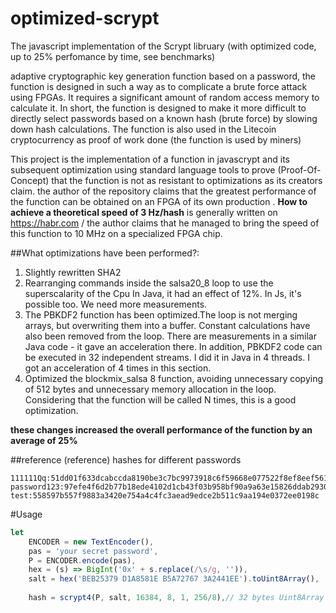 # optimized-scrypt
The  javascript implementation of the Scrypt libruary (with optimized code, up to 25% perfomance by time, see benchmarks)

adaptive cryptographic key generation function based on a password, the function is designed in such a way as to complicate a brute force attack using FPGAs. It requires a significant amount of random access memory to calculate it. 
In short, the function is designed to make it more difficult to directly select passwords based on a known hash (brute force) by slowing down hash calculations. The function is also used in the Litecoin cryptocurrency as proof of work done (the function is used by miners)

This project is the implementation of a function in javascrypt and its subsequent optimization using standard language tools
to prove (Proof-Of-Concept) that the function is not as resistant to optimizations as its creators claim.
the author of the repository claims that the greatest performance of the function can be obtained on an FPGA of its own production
. **How to achieve a theoretical speed of 3 Hz/hash** is generally written on https://habr.com /
the author claims that he managed to bring the speed of this function to 10 MHz
on a specialized FPGA chip.

##What optimizations have been performed?:
1. Slightly rewritten SHA2
2. Rearranging commands inside the salsa20_8 loop to use the superscalarity of the Cpu In Java, it had an effect of 12%. In Js, it's possible too. We need more measurements.
3. The PBKDF2 function has been optimized.The loop is not merging arrays, but overwriting them into a buffer. Constant calculations have also been removed from the loop. There are measurements in a similar Java code - it gave an acceleration there.  In addition, PBKDF2 code can be executed in 32 independent streams.  I did it in Java in 4 threads. I got an acceleration of 4 times in this section.
4. Optimized the blockmix_salsa 8 function, avoiding unnecessary copying of 512 bytes and unnecessary memory allocation in the loop. Considering that the function will be called N times, this is a good optimization.
   
  **these changes increased the overall performance of the function by an average of 25%**
  
##reference (reference) hashes for different passwords
  ```
111111Qq:51dd01f633dcabccda8190be3c7bc9973918c6f59668e077522f8ef8eef561af
password123:97efe4f6d2b77b18ede4102d1cb43f03b958bf90a9a63e15826ddab293092aa1
test:558597b557f9883a3420e754a4c4fc3aead9edce2b511c9aa194e0372ee0198c
```
#Usage
```javascript
let
	ENCODER = new TextEncoder(),
	pas = 'your secret password',	
	P = ENCODER.encode(pas),
	hex = (s) => BigInt('0x' + s.replace(/\s/g, '')),
	salt = hex('BEB25379 D1A8581E B5A72767 3A2441EE').toUint8Array(),
		
	hash = scrypt4(P, salt, 16384, 8, 1, 256/8),// 32 bytes Uint8Array returns
```
